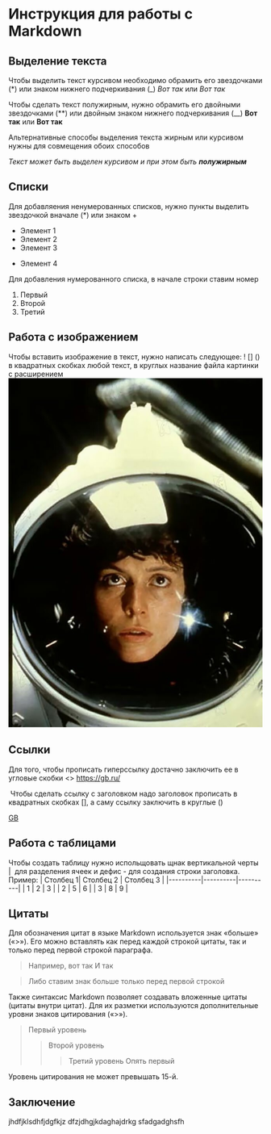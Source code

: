 # Инструкция для работы с Markdown

## Выделение текста
Чтобы выделить текст курсивом необходимо обрамить его звездочками (*) или знаком нижнего подчеркивания (_) *Вот так* или _Вот так_

Чтобы сделать текст полужирным, нужно обрамить его двойными звездочками (**) или двойным знаком нижнего подчеркивания (__) **Вот так** или __Вот так__

Альтернативные способы выделения текста жирным или курсивом нужны для совмещения обоих способов

_Текст может быть выделен курсивом и при этом быть **полужирным**_
## Списки

Для добавляения ненумерованных списков, нужно пункты выделить звездочкой вначале (*) или знаком +
* Элемент 1
* Элемент 2
* Элемент 3
+ Элемент 4

Для добавления нумерованного списка, в начале строки ставим номер
1. Первый
2. Второй
3. Третий 

## Работа с изображением

Чтобы вставить изображение в текст, нужно написать следующее: ! [] () 
в квадратных скобках любой текст, в круглых название файла картинки с расширением 
![Эллен Рипли](926b13ec1f994d30c176c4254a440f8f.jpg)


## Ссылки

Для того, чтобы прописать гиперссылку достачно заключить ее в угловые скобки <>
<https://gb.ru/>

 Чтобы сделать ссылку с заголовком надо заголовок прописать в квадратных скобках [], а саму ссылку заключить в круглые ()

[GB](https://gb.ru/)

## Работа с таблицами

Чтобы создать таблицу нужно испольщовать щнак вертикальной черты |  для разделения ячеек и дефис - для создания строки заголовка.
Пример:
| Столбец 1| Столбец 2 | Столбец 3 |
|----------|----------|----------|
|  1    |  2   |  3   |
|  2    |  5   |  6   |
|  3    |  8   |  9   |

## Цитаты

Для обозначения цитат в языке Markdown используется знак «больше» («>»). Его можно вставлять как перед каждой строкой цитаты, так и только перед первой строкой параграфа.
>Например, вот так
>И так

>Либо ставим знак больше
только перед первой строкой

Также синтаксис Markdown позволяет создавать вложенные цитаты (цитаты внутри цитат). Для их разметки используются дополнительные уровни знаков цитирования («>»).
>Первый уровень
>>Второй уровень
>>>Третий уровень
>Опять первый

Уровень цитирования не может превышать 15-й.

## Заключение 

jhdfjklsdhfjdgfkjz
dfzjdhgjkdaghajdrkg
sfadgadghsfh

